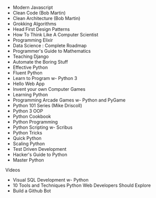 * Modern Javascript
* Clean Code (Bob Martin)
* Clean Architecture (Bob Martin)
* Grokking Algorithms
* Head First Design Patterns
* How To Think Like A Computer Scientist
* Programming Elixir
* Data Science : Complete Roadmap
* Programmer's Guide to Mathematics
* Teaching Django
* Automate the Boring Stuff
* Effective Python
* Fluent Python
* Learn to Program w- Python 3
* Hello Web App
* Invent your own Computer Games
* Learning Python
* Programming Arcade Games w- Python and PyGame
* Python 101 Series (Mike Driscoll)
* Python 3 OOP
* Python Cookbook
* Python Programming
* Python Scripting w- Scribus
* Python Tricks
* Quick Python
* Scaling Python
* Test Driven Development
* Hacker's Guide to Python
* Master Python

Videos
* Visual SQL Development w- Python
* 10 Tools and Techniques Python Web Developers Should Explore
* Build a Github Bot

